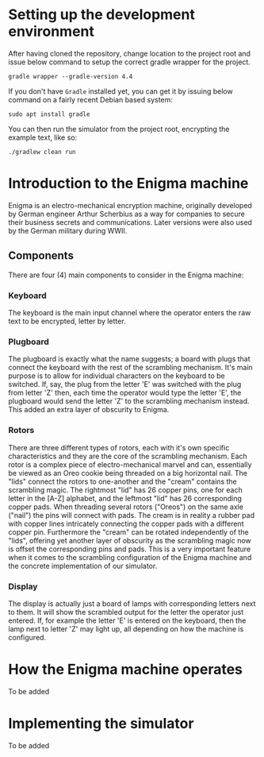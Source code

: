 # Setting up the development environment
After having cloned the repository, change location to the project root and issue below command to setup the correct gradle wrapper for the project.

    gradle wrapper --gradle-version 4.4

If you don't have `Gradle` installed yet, you can get it by issuing below command on a fairly recent Debian based system:

    sudo apt install gradle

You can then run the simulator from the project root, encrypting the example text, like so:

    ./gradlew clean run

# Introduction to the Enigma machine
Enigma is an electro-mechanical encryption machine, originally developed by German engineer Arthur Scherbius as a way for companies to secure their business secrets and communications. Later versions were also used by the German military during WWII.

## Components
There are four (4) main components to consider in the Enigma machine:

### Keyboard
The keyboard is the main input channel where the operator enters the raw text to be encrypted, letter by letter.

### Plugboard
The plugboard is exactly what the name suggests; a board with plugs that connect the keyboard with the rest of the scrambling mechanism. It's main purpose is to allow for individual characters on the keyboard to be switched. If, say, the plug from the letter 'E' was switched with the plug from letter 'Z' then, each time the operator would type the letter 'E', the plugboard would send the letter 'Z' to the scrambling mechanism instead. This added an extra layer of obscurity to Enigma.

### Rotors
There are three different types of rotors, each with it's own specific characteristics and they are the core of the scrambling mechanism. Each rotor is a complex piece of electro-mechanical marvel and can, essentially be viewed as an Oreo cookie being threaded on a big horizontal nail. The "lids" connect the rotors to one-another and the "cream" contains the scrambling magic. The rightmost "lid" has 26 copper pins, one for each letter in the [A-Z] alphabet, and the leftmost "lid" has 26 corresponding copper pads. When threading several rotors ("Oreos") on the same axle ("nail") the pins will connect with pads. The cream is in reality a rubber pad with copper lines intricately connecting the copper pads with a different copper pin. Furthermore the "cream" can be rotated independently of the "lids", offering yet another layer of obscurity as the scrambling magic now is offset the corresponding pins and pads. This is a very important feature when it comes to the scrambling configuration of the Enigma machine and the concrete implementation of our simulator.

### Display
The display is actually just a board of lamps with corresponding letters next to them. It will show the scrambled output for the letter the operator just entered. If, for example the letter 'E' is entered on the keyboard, then the lamp next to letter 'Z' may light up, all depending on how the machine is configured.

# How the Enigma machine operates
To be added

# Implementing the simulator
To be added
